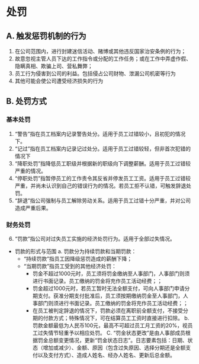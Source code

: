 # 处罚
## A. 触发惩罚机制的行为
   1. 在公司范围内，进行封建迷信活动、赌博或其他违反国家治安条例的行为；
   2. 故意忽视主管人员下达的工作指令或分配的工作任务；或在工作中弄虚作假、隐瞒真相、欺骗上司、营私舞弊；
   3. 员工行为侵害到公司的利益。包括侵占公司财物、泄漏公司机密等行为
   4. 其他可能会使公司遭受经济损失的行为
   
## B. 处罚方式
### 基本处罚
1. “警告”指在员工档案内记录警告处分。适用于员工过错较小，且初犯的情况下。
2. “记过”指在员工档案内记录记过处分。适用于员工过错较轻，但非首次犯错的情况下
3.  “降职处罚”指降低员工职级并根据新的职级向下调整薪酬。适用于员工过错较严重的情况。
4.  “停职处罚”指暂停员工的工作责令其反省并停发员工工资。适用于员工过错较严重，并尚未认识到自己的错误行为的情况。若员工拒不认错，可触发辞退处罚。
5.  “辞退”指公司强制与员工解除劳动关系。适用于员工过错十分严重，并对公司造成严重后果。

### 财务处罚
6. “罚款”指公司对过失员工实施的经济处罚行为。适用于全部过失情况。

* 罚款的形式与范围
   a. 罚款分为持续罚款和当期罚款：
   * “持续罚款”指员工因降级惩罚造成的薪酬下降；
   * “当期罚款”指员工受到的其他经济处罚：
      * 罚金不超过1000元时，员工须将罚金缴纳至人事部门，人事部门则须进行书面记录。员工缴纳的罚金将充作员工活动经费；；
      * 罚金超过1000元时，若员工暂时无法全额支付，可向人事部门申请分期支付。获准分期支付批准后，员工须按期缴纳罚金至人事部门，人事部门则须进行书面记录。员工缴纳的罚金将充作员工活动经费；；
      * 在员工被判定辞退的情况下，罚款必须在离职前全额支付，不接受分期的付款方式；特殊情况下，可在结算员工工资时直接进行扣除。
   b. 罚款金额最低为人民币100元，最高不可超过员工月工资的20%，视员工过失情节轻重予以相应处罚。
   C. “罚金状态更改”是由人事部成员根据罚金总额变更情况，更新“罚金状态日志”。日志要素包括：日期、状态（增加或减少）、金额、原因（包含过失原因、选择分期还是全额支付以及支付方式）、造成人姓名、经办人姓名、更新后总金额。

